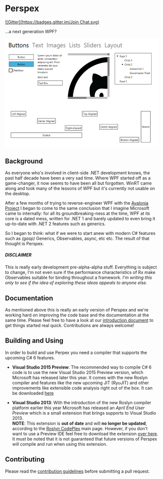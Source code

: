 # Perspex #
[![Gitter](https://badges.gitter.im/Join Chat.svg)](https://gitter.im/grokys/Perspex?utm_source=badge&utm_medium=badge&utm_campaign=pr-badge&utm_content=badge)

...a next generation WPF?

![](Docs/screen.png)

## Background ##

As everyone who's involved in client-side .NET development knows, the past half decade have been a 
very sad time. Where WPF started off as a game-changer, it now seems to have been all but forgotten.
WinRT came along and took many of the lessons of WPF but it's currently not usable on the desktop.

After a few months of trying to reverse-engineer WPF with the [Avalonia Project](https://github.com/grokys/Avalonia) I began to come to the same conclusion that I imagine Microsoft
came to internally: for all its groundbreaking-ness at the time, WPF at its core is a dated mess,
written for .NET 1 and barely updated to even bring it up-to-date with .NET 2 features such as
generics.

So I began to think: what if we were to start anew with modern C# features such as *(gasp)* 
Generics, Observables, async, etc etc. The result of that thought is Perspex.

##### DISCLAIMER
This is really early development pre-alpha-alpha stuff. Everything is subject to 
change, I'm not even sure if the performance characteristics of Rx make Observables suitable for 
binding throughout a framework. *I'm writing this only to see if the idea of exploring these ideas 
appeals to anyone else.*

## Documentation
As mentioned above this is really an early version of Perspex and we're working hard on improving the code base and the documentation at the same time. Please feel free to have a look at our [introduction document](Docs/intro.md) to get things started real quick. Contributions are always welcome!

## Building and Using
In order to build and use Perpex you need a compiler that supports the upcoming C# 6 features.

- **Visual Studio 2015 Preview**: The recommended way to compile C# 6 code is to use the new Visual Studio 2015 Preview version, which Microsoft has released later this year. It comes with the new Roslyn compiler and features like the new upcoming JIT (RyuJIT) and other improvements like extensible code analysis right out of the box. It can be downloaded [here](http://www.visualstudio.com/en-us/downloads/visual-studio-2015-downloads-vs)

- **Visual Studio 2013**: With the introduction of the new Roslyn compiler platform earlier this year Microsoft has released an *April End User Preview* which is a small extension that brings supports to Visual Studio 2013.<br/>
  **NOTE**: This extension is **out of date** and will **no longer be updated**, according to the [Roslyn CodePlex](https://roslyn.codeplex.com/) main page. However, if you don't want to use a Preview IDE feel free to download the extension [over here](https://connect.microsoft.com/VisualStudio/Downloads/DownloadDetails.aspx?DownloadID=52793). It must be noted that it is not guaranteed that future versions of Perspex will compile and run when using this extension.

## Contributing ##

Please read the [contribution guidelines](Docs/contributing.md) before submitting a pull request.
